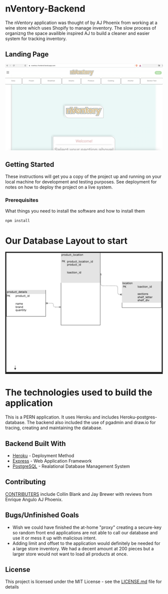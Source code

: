 # nVentory-Backend

The nVentory application was thought of by AJ Phoenix from working at a wine store which uses Shopify to manage inventory. The slow process of organizng the space availible inspired AJ to build a cleaner and easier system for tracking inventory. 

## Landing Page

![nVenotry](https://github.com/kiqueangulo/nVentory-backend/blob/Jay/images/nventory_home_page.png)

## Getting Started

These instructions will get you a copy of the project up and running on your local machine for development and testing purposes. See deployment for notes on how to deploy the project on a live system.

### Prerequisites

What things you need to install the software and how to install them

```
npm install
```
# Our Database Layout to start

![Database](https://github.com/kiqueangulo/nVentory-backend/blob/main/Database.png)

# The technologies used to build the application
This is a PERN application. It uses Heroku and includes Heroku-postgres-database.  The backend also included the use of pgadmin and draw.io for tracing, creating and maintaining the database.

## Backend Built With

* [Heroku](https://dashboard.heroku.com/apps) - Deployment Method
* [Express](https://expressjs.com/) - Web Application Framework
* [PostgreSQL](https://www.postgresql.org/) - Realational Database Management System

## Contributing

[CONTRIBUTERS](https://github.com/kiqueangulo/nVentory-backend/graphs/contributors?from=2022-07-10&to=2022-07-27&type=a) include Collin Blank and Jay Brewer with reviews from Enrique Angulo AJ Phoenix.

## Bugs/Unfinished Goals
- Wish we could have finished the at-home "proxy" creating a secure-key so random front end applications are not able to call our database and use it or mess it up with malicious intent. 
- Adding limit and offset to the application would definitely be needed for a large store inventory.  We had a decent amount at 200 pieces but a larger store would not want to load all products at once. 

## License

This project is licensed under the MIT License - see the [LICENSE.md](LICENSE.md) file for details


